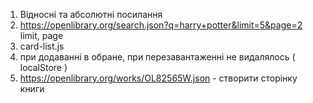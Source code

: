 1. Відносні та абсолютні посилання
3. https://openlibrary.org/search.json?q=harry+potter&limit=5&page=2 limit, page
4. card-list.js
6. при додаванні в обране, при перезавантаженні не видалялось ( localStore )
7. https://openlibrary.org/works/OL82565W.json - створити сторінку книги